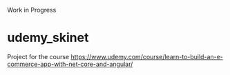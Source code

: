 Work in Progress

# udemy_skinet
Project for the course https://www.udemy.com/course/learn-to-build-an-e-commerce-app-with-net-core-and-angular/

